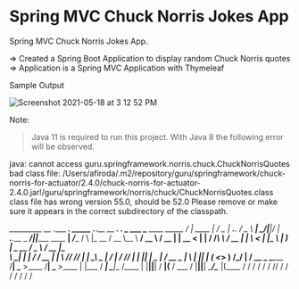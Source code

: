 # Spring MVC Chuck Norris Jokes App
Spring MVC Chuck Norris Jokes App.


=> Created a Spring Boot Application to display random Chuck Norris quotes 
=> Application is a Spring MVC Application with Thymeleaf



Sample Output

![Screenshot 2021-05-18 at 3 12 52 PM](https://user-images.githubusercontent.com/25230552/118630340-0fca1980-b7ec-11eb-9fdf-40ed25fa7c04.jpg)




Note: 
> Java 11 is required to run this project. With Java 8 the following error will be observed. 

java: cannot access guru.springframework.norris.chuck.ChuckNorrisQuotes
  bad class file: /Users/afiroda/.m2/repository/guru/springframework/chuck-norris-for-actuator/2.4.0/chuck-norris-for-actuator-2.4.0.jar!/guru/springframework/norris/chuck/ChuckNorrisQuotes.class
    class file has wrong version 55.0, should be 52.0
    Please remove or make sure it appears in the correct subdirectory of the classpath.



_________                      __             .___ ___.              _____       .___.__  __                   ___________.__                  .___
\_   ___ \______  ____ _____ _/  |_  ____   __| _/ \_ |__ ___.__.   /  _  \    __| _/|__|/  |_ ___.__._____    \_   _____/|__|______  ____   __| _/____
/    \  \|_  __ \/ __ \\__  \\   __\/ __ \ / __ |   | __ <   |  |  /  /_\  \  / __ | |  \   __<   |  |\__  \    |    __)  |  \_  __ \/  _ \ / __ |\__  \
\     \___|  | \|  ___/ / __ \|  | \  ___// /_/ |   | \_\ \___  | /    |    \/ /_/ | |  ||  |  \___  | / __ \_  |     \   |  ||  | \(  <_> ) /_/ | / __ \_
 \______  /__|   \___  >____  /__|  \___  >____ |   |___  / ____| \____|__  /\____ | |__||__|  / ____|(____  /  \___  /   |__||__|   \____/\____ |(____  /
        \/           \/     \/          \/     \/       \/\/              \/      \/           \/          \/       \/                          \/     \/
